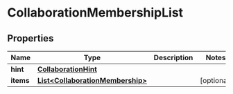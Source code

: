 
# CollaborationMembershipList

## Properties
Name | Type | Description | Notes
------------ | ------------- | ------------- | -------------
**hint** | [**CollaborationHint**](CollaborationHint.md) |  | 
**items** | [**List&lt;CollaborationMembership&gt;**](CollaborationMembership.md) |  |  [optional]



